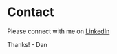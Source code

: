 # Contact

Please connect with me on [LinkedIn](https://www.linkedin.com/in/danmccreary/)

Thanks! - Dan

